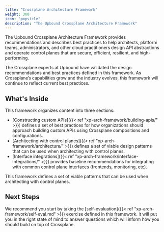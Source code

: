 ```yaml
---
title: "Crossplane Architecture Framework"
weight: 300
icon: "popsicle"
description: "The Upbound Crossplane Architecture Framework"
---
```


The Upbound Crossplane Architecture Framework provides recommendations and describes best practices to help architects, platform teams, administrators, and other cloud practitioners design API abstractions and operate control planes that are secure, efficient, resilient, and high-performing.

The Crossplane experts at Upbound have validated the design recommendations and best practices defined in this framework. As Crossplane’s capabilities grow and the industry evolves, this framework will continue to reflect current best practices. 

## What's Inside

This framework organizes content into three sections:

- [Constructing custom APIs]({{< ref "xp-arch-framework/building-apis/" >}}) defines a set of best practices for how organizations should approach building custom APIs using Crossplane compositions and configurations.
- [Architecting with control planes]({{< ref "xp-arch-framework/architecture/" >}}) defines a set of viable design patterns that can be used when architecting with control planes.
- [Interface integrations]({{< ref "xp-arch-framework/interface-integrations/" >}}) provides baseline recommendations for integrating with common control plane interfaces (frontends, monitoring, etc).  

This framework defines a set of viable patterns that can be used when architecting with control planes. 

## Next Steps

We recommend you start by taking the [self-evaluation]({{< ref "xp-arch-framework/self-eval.md" >}}) exercise defined in this framework. It will put you in the right state of mind to answer questions which will inform how you should build on top of Crossplane.
